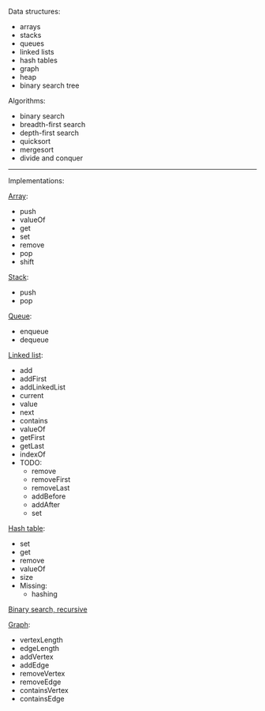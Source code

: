 Data structures:

- arrays
- stacks
- queues
- linked lists
- hash tables
- graph
- heap
- binary search tree

Algorithms:

- binary search
- breadth-first search
- depth-first search
- quicksort
- mergesort
- divide and conquer

---

Implementations:

[Array](./src/array.ts):

- push
- valueOf
- get
- set
- remove
- pop
- shift

[Stack](./src/stack.ts):

- push
- pop

[Queue](./src/queue.ts):

- enqueue
- dequeue

[Linked list](./src/linkedlist.ts):

- add
- addFirst
- addLinkedList
- current
- value
- next
- contains
- valueOf
- getFirst
- getLast
- indexOf
- TODO:
  - remove
  - removeFirst
  - removeLast
  - addBefore
  - addAfter
  - set

[Hash table](./src/hashtable.ts):

- set
- get
- remove
- valueOf
- size
- Missing:
  - hashing

[Binary search, recursive](./src/binarysearch.ts)

[Graph](./src/graph.ts):

- vertexLength
- edgeLength
- addVertex
- addEdge
- removeVertex
- removeEdge
- containsVertex
- containsEdge

